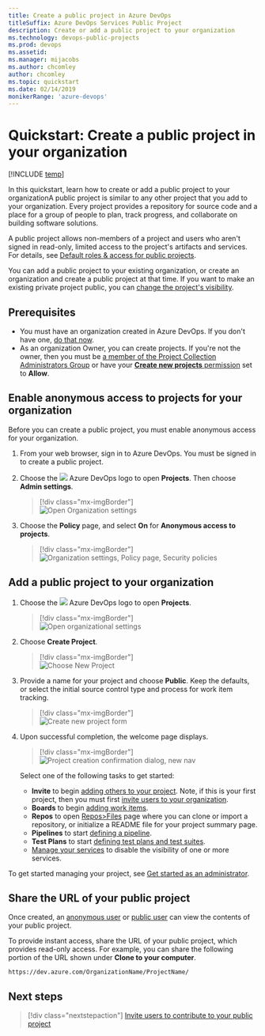 ```yaml
---
title: Create a public project in Azure DevOps
titleSuffix: Azure DevOps Services Public Project  
description: Create or add a public project to your organization 
ms.technology: devops-public-projects
ms.prod: devops
ms.assetid: 
ms.manager: mijacobs
ms.author: chcomley
author: chcomley
ms.topic: quickstart
ms.date: 02/14/2019
monikerRange: 'azure-devops'
---
```


# Quickstart: Create a public project in your organization

[!INCLUDE [temp](includes/version-public-projects.md)]  

In this quickstart, learn how to create or add a public project to your organizationA public project is similar to any other project that you add to your organization. Every project provides a repository for source code and a place for a group of people to plan, track progress, and collaborate on building software solutions.

A public project allows non-members of a project and users who aren't signed in read-only, limited access to the project's artifacts and services. For details, see [Default roles & access for public projects](default-roles-access-public.md).

You can add a public project to your existing organization, or create an organization and create a public project at that time. If you want to make an existing private project public, you can [change the project's visibility](make-project-public.md).

## Prerequisites

- You must have an organization created in Azure DevOps. If you don't have one, [do that now](../../user-guide/sign-up-invite-teammates.md).
- As an organization Owner, you can create projects. If you're not the owner, then you must be [a member of the Project Collection Administrators Group](../security/set-project-collection-level-permissions.md#collection-level) or have your [**Create new projects** permission](../security/set-project-collection-level-permissions.md#collection-level) set to **Allow**.

## Enable anonymous access to projects for your organization

Before you can create a public project, you must enable anonymous access for your organization.

1. From your web browser, sign in to Azure DevOps. You must be signed in to create a public project.
2. Choose the ![](../../media/icons/project-icon.png) Azure DevOps logo to open **Projects**. Then choose **Admin settings**.

	> [!div class="mx-imgBorder"]  
	> ![Open Organization settings](../../media/settings/open-admin-settings-vert.png)  

3. Choose the **Policy** page, and select **On** for **Anonymous access to projects**.

	> [!div class="mx-imgBorder"]  
	> ![Organization settings, Policy page, Security policies](media/create-public-project/org-policies-change-anon.png)

## Add a public project to your organization

1. Choose the ![](../../media/icons/project-icon.png) Azure DevOps logo to open **Projects**. 

	> [!div class="mx-imgBorder"]  
	> ![Open organizational settings](../../media/settings/open-projects-hub-vert-brn.png)  

2. Choose **Create Project**.

	> [!div class="mx-imgBorder"]  
	> ![Choose New Project](media/create-public-project/add-proj-vert-brn.png)  

3. Provide a name for your project and choose **Public**. Keep the defaults, or select the initial source control type and process for work item tracking.

	> [!div class="mx-imgBorder"]  
	> ![Create new project form](media/create-public-project/create-new-project-form-new-nav.png)

4. Upon successful completion, the welcome page displays.

	> [!div class="mx-imgBorder"]  
	> ![Project creation confirmation dialog, new nav](../projects/media/create-project/project-creation-complete-new-nav.png)

	Select one of the following tasks to get started:  
	- **Invite** to begin [adding others to your project](../security/add-users-team-project.md). Note, if this is your first project, then you must first [invite users to your organization](../accounts/add-team-members.md).
	- **Boards** to begin [adding work items](../../boards/work-items/view-add-work-items.md).
	- **Repos** to open [Repos>Files](../../repos/git/clone.md) page where you can clone or import a repository, or initialize a README file for your project summary page.
	- **Pipelines** to start [defining a pipeline](../../pipelines/index.yml).
	- **Test Plans** to start [defining test plans and test suites](../../test/create-a-test-plan.md).
	- [Manage your services](../settings/set-services.md) to disable the visibility of one or more services.

To get started managing your project, see [Get started as an administrator](../../user-guide/project-admin-tutorial.md).

## Share the URL of your public project

Once created, an [anonymous user](glossary-public.md#anonymous-user) or [public user](glossary-public.md#public-user) can view the contents of your public project.

To provide instant access, share the URL of your public project, which provides read-only access. For example, you can share the following portion of the URL shown under **Clone to your computer**.  

`https://dev.azure.com/OrganizationName/ProjectName/`

## Next steps

> [!div class="nextstepaction"]
> [Invite users to contribute to your public project](invite-users-public.md)

